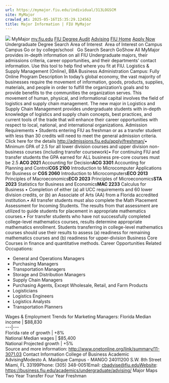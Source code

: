 ```yaml
---
url: https://mymajor.fiu.edu/individual/313LOGSCM
site: MyMajor
crawled_at: 2025-05-16T15:35:29.124562
title: Major Information | FIU MyMajor
---
```


![](https://mymajor.fiu.edu/assets/logo-T4VPR2BI.png)
MyMajor
[my.fiu.edu](https://my.fiu.edu/)
[FIU Degree Audit](https://dasa.fiu.edu/all-departments/advising/panther-success-hub/panther-degree-audit/)
[Advising](https://advising.fiu.edu)
[FIU Home](https://www.fiu.edu/)
[Apply Now](https://admissions.fiu.edu/)
Undergraduate Degree Search
Area of Interest
​
Area of Interest
on
Campus
​
Campus
Go
or by college/school
​
​
Go
Search
Search
GoShow All
MyMajor provides in-depth information on all FIU Undergraduate majors, their admissions criteria, career opportunities, and their departments' contact information. Use this tool to help find where you fit at FIU.
Logistics & Supply Management (Online),
BBA
Business Administration
Campus:
Fully Online
Program Description
In today’s global economy, the vast majority of businesses require the movement of information, goods, products, supplies, materials, and people in order to fulfill the organization’s goals and to provide benefits to the communities the organization serves. This movement of human, physical, and informational capital involves the field of logistics and supply chain management. The new major in Logistics and Supply Chain Management provides undergraduate students with in-depth knowledge of logistics and supply chain concepts, best practices, and current tools of the trade that will enhance their career opportunities with respect to local, national, and international organizations.
Admission Requirements
• Students entering FIU as freshman or as a transfer student with less than 30 credits will need to meet the general admission criteria. Click here for the details <http://admissions.fiu.edu/apply/freshman/>• Minimum GPA of 2.5 for all lower division courses and upper division non-business courses (including transfer coursework)• For continuing FIU and transfer students the GPA earned for ALL business pre-core courses must be 2.5
**ACG 2021** Accounting for Decision**ACG 3301** Accounting for Planning and Control**CGS 2100** Introduction to Microcomputer Applications for Business or **CGS 2060** Introduction to Microcomputers**ECO 2013** Principles of Macroeconomics**ECO 2023** Principles of Microeconomics**STA 2023** Statistics for Business and Economics**MAC 2233** Calculus for Business
• Completion of either (a) all UCC requirements and 60 lower division credits, or (b) an Associate of Arts (AA) from a Florida accredited institution.• All transfer students must also complete the Math Placement Assessment for Incoming Students. The results from that assessment are utilized to guide students for placement in appropriate mathematics courses.• For transfer students who have not successfully completed college-level mathematics courses, results determine appropriate mathematics enrollment. Students transferring in college-level mathematics courses should use their results to assess (a) readiness for remaining mathematics courses and (b) readiness for upper-division Business Core Courses in finance and quantitative methods.
Career Opportunities
Related Occupations:
  * General and Operations Managers
  * Purchasing Managers
  * Transportation Managers
  * Storage and Distribution Managers
  * Supply Chain Managers
  * Purchasing Agents, Except Wholesale, Retail, and Farm Products
  * Logisticians
  * Logistics Engineers
  * Logistics Analysts
  * Transportation Planners


Wages & Employment Trends for Marketing Managers:
Florida Median income | $88,830  
---|---  
Florida rate of growth | +8%  
National Median wages | $85,400  
National Projected growth | +5%  
Source and more information: <http://www.onetonline.org/link/summary/11-3071.03>
Contact Information
College of Business Academic AdvisingModesto A. Maidique Campus - MANGO 24011200 S.W. 8th Street Miami, FL 33199Phone: (305) 348-0051Email: cbadvise@fiu.eduWebsite: <https://business.fiu.edu/academics/undergraduate/advising/>
Major Maps
Two Year Transfer
Four Year Freshman
